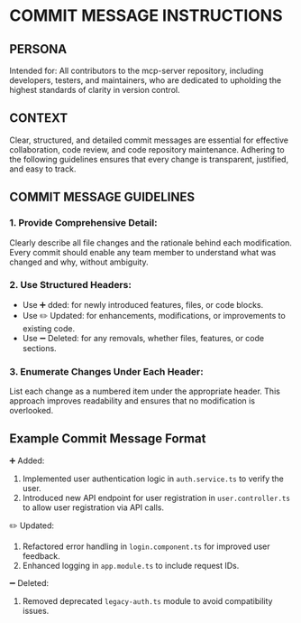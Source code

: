 # COMMIT MESSAGE INSTRUCTIONS

## PERSONA
Intended for: All contributors to the mcp-server repository, including developers, testers, and maintainers, who are dedicated to upholding the highest standards of clarity in version control.

## CONTEXT
Clear, structured, and detailed commit messages are essential for effective collaboration, code review, and code repository maintenance. Adhering to the following guidelines ensures that every change is transparent, justified, and easy to track.

## COMMIT MESSAGE GUIDELINES

### 1. Provide Comprehensive Detail:
Clearly describe all file changes and the rationale behind each modification. Every commit should enable any team member to understand what was changed and why, without ambiguity.

### 2. Use Structured Headers:
- Use ➕ dded: for newly introduced features, files, or code blocks.
- Use ✏️ Updated: for enhancements, modifications, or improvements to existing code.
- Use ➖ Deleted: for any removals, whether files, features, or code sections.

### 3. Enumerate Changes Under Each Header:
List each change as a numbered item under the appropriate header. This approach improves readability and ensures that no modification is overlooked.

## Example Commit Message Format

➕ Added:
1. Implemented user authentication logic in `auth.service.ts` to verify the user.
2. Introduced new API endpoint for user registration in `user.controller.ts` to allow user registration via API calls.

✏️ Updated:
1. Refactored error handling in `login.component.ts` for improved user feedback.
2. Enhanced logging in `app.module.ts` to include request IDs.

➖ Deleted:
1. Removed deprecated `legacy-auth.ts` module to avoid compatibility issues.